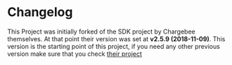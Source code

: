 # Changelog

This Project was initially forked of the SDK project by Chargebee themselves. At that point their version was set at **v2.5.9 (2018-11-09)**. This version is the starting point of this project, if you need any other previous version make sure that you check [their project](https://github.com/chargebee/chargebee-php)